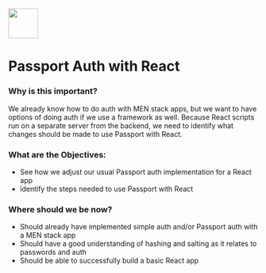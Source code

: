 # <img src="https://cloud.githubusercontent.com/assets/7833470/10899314/63829980-8188-11e5-8cdd-4ded5bcb6e36.png" height="60">

# Passport Auth with React

### Why is this important?

We already know how to do auth with MEN stack apps, but we want to have options of doing auth if we use a framework as well. Because React scripts run on a separate server from the backend, we need to identify what changes should be made to use Passport with React.

### What are the Objectives:

* See how we adjust our usual Passport auth implementation for a React app
* identify the steps needed to use Passport with React

### Where should we be now?

* Should already have implemented simple auth and/or Passport auth with a MEN stack app
* Should have a good understanding of hashing and salting as it relates to passwords and auth
* Should be able to successfully build a basic React app
